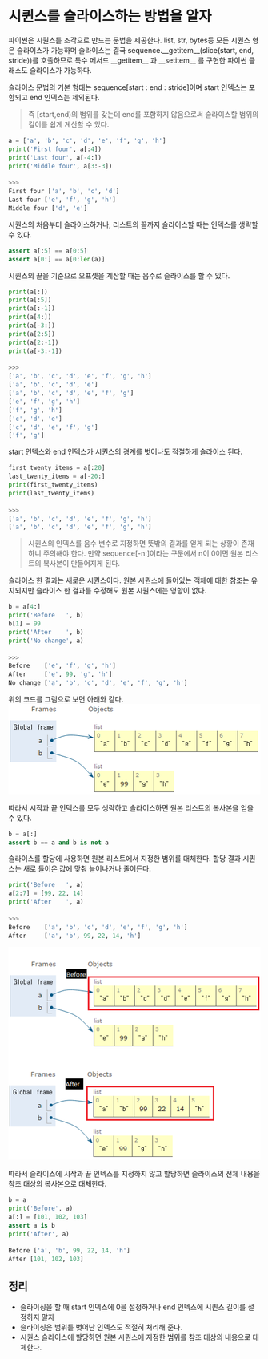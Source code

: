 # 시퀸스를 슬라이스하는 방법을 알자

파이썬은 시퀀스를 조각으로 만드는 문법을 제공한다. list, str, bytes등 모든 시퀀스 형은 슬라이스가 가능하며 슬라이스는 결국 sequence.\_\_getitem\_\_(slice(start, end, stride))를 호출하므로 특수 메서드 \_\_getitem\_\_ 과 \_\_setitem\_\_ 를 구현한 파이썬 클래스도 슬라이스가 가능하다.

슬라이스 문법의 기본 형태는 sequence[start : end : stride]이며 start 인덱스는 포함되고 end 인덱스는 제외된다.
> 즉 [start,end)의 범위를 갖는데 end를 포함하지 않음으로써 슬라이스할 범위의 길이를 쉽게 계산할 수 있다.

```py
a = ['a', 'b', 'c', 'd', 'e', 'f', 'g', 'h']
print('First four', a[:4])
print('Last four', a[-4:])
print('Middle four', a[3:-3])

>>>
First four ['a', 'b', 'c', 'd']
Last four ['e', 'f', 'g', 'h']
Middle four ['d', 'e']
```

시퀀스의 처음부터 슬라이스하거나, 리스트의 끝까지 슬라이스할 때는 인덱스를 생략할 수 있다.
```py
assert a[:5] == a[0:5]
assert a[0:] == a[0:len(a)]
```

시퀀스의 끝을 기준으로 오프셋을 계산할 때는 음수로 슬라이스를 할 수 있다.
```py
print(a[:])
print(a[:5])
print(a[:-1])
print(a[4:])
print(a[-3:])
print(a[2:5])
print(a[2:-1])
print(a[-3:-1])

>>>
['a', 'b', 'c', 'd', 'e', 'f', 'g', 'h']
['a', 'b', 'c', 'd', 'e']
['a', 'b', 'c', 'd', 'e', 'f', 'g']
['e', 'f', 'g', 'h']
['f', 'g', 'h']
['c', 'd', 'e']
['c', 'd', 'e', 'f', 'g']
['f', 'g']
```

start 인덱스와 end 인덱스가 시퀀스의 경계를 벗어나도 적절하게 슬라이스 된다.
```py
first_twenty_items = a[:20]
last_twenty_items = a[-20:]
print(first_twenty_items)
print(last_twenty_items)

>>>
['a', 'b', 'c', 'd', 'e', 'f', 'g', 'h']
['a', 'b', 'c', 'd', 'e', 'f', 'g', 'h']
```
> 시퀀스의 인덱스를 음수 변수로 지정하면 뜻밖의 결과를 얻게 되는 상황이 존재하니 주의해야 한다. 만약 sequence[-n:]이라는 구문에서 n이 0이면 원본 리스트의 복사본이 만들어지게 된다.

슬라이스 한 결과는 새로운 시퀀스이다. 원본 시퀀스에 들어있는 객체에 대한 참조는 유지되지만 슬라이스 한 결과를 수정해도 원본 시퀀스에는 영향이 없다.
```py
b = a[4:]
print('Before   ', b)
b[1] = 99
print('After    ', b)
print('No change', a)

>>>
Before    ['e', 'f', 'g', 'h']
After     ['e', 99, 'g', 'h']
No change ['a', 'b', 'c', 'd', 'e', 'f', 'g', 'h']
```
위의 코드를 그림으로 보면 아래와 같다.
![slice_result](../Images/slice01.png)

따라서 시작과 끝 인덱스를 모두 생략하고 슬라이스하면 원본 리스트의 복사본을 얻을 수 있다.
```py
b = a[:]
assert b == a and b is not a
```

슬라이스를 할당에 사용하면 원본 리스트에서 지정한 범위를 대체한다. 할당 결과 시퀀스는 새로 들어온 값에 맞춰 늘어나거나 줄어든다.
```py
print('Before   ', a)
a[2:7] = [99, 22, 14]
print('After    ', a)

>>>
Before    ['a', 'b', 'c', 'd', 'e', 'f', 'g', 'h']
After     ['a', 'b', 99, 22, 14, 'h']
```
![slice_result](../Images/slice02.png)

따라서 슬라이스에 시작과 끝 인덱스를 지정하지 않고 할당하면 슬라이스의 전체 내용을 참조 대상의 복사본으로 대체한다.
```py
b = a
print('Before', a)
a[:] = [101, 102, 103]
assert a is b
print('After', a)

Before ['a', 'b', 99, 22, 14, 'h']
After [101, 102, 103]
```

## 정리
* 슬라이싱을 할 때 start 인덱스에 0을 설정하거나 end 인덱스에 시퀀스 길이를 설정하지 말자
* 슬라이싱은 범위를 벗어난 인덱스도 적절히 처리해 준다.
* 시퀀스 슬라이스에 할당하면 원본 시퀀스에 지정한 범위를 참조 대상의 내용으로 대체한다.
